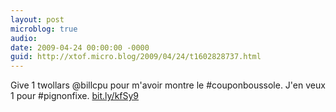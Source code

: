 ```yaml
---
layout: post
microblog: true
audio: 
date: 2009-04-24 00:00:00 -0000
guid: http://xtof.micro.blog/2009/04/24/t1602828737.html
---
```

Give 1 twollars @billcpu pour m'avoir montre le #couponboussole. J'en veux 1 pour #pignonfixe. [bit.ly/kfSy9](http://bit.ly/kfSy9)
